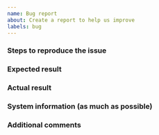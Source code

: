 ```yaml
---
name: Bug report
about: Create a report to help us improve
labels: bug
---
```


### Steps to reproduce the issue



### Expected result



### Actual result



### System information (as much as possible)



### Additional comments
